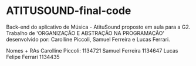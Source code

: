 # ATITUSOUND-final-code
Back-end do aplicativo de Música - AtituSound proposto em aula para a G2. Trabalho de 'ORGANIZAÇÃO E ABSTRAÇÃO NA PROGRAMAÇÃO' desenvolvido por: Carolline Piccoli, Samuel Ferreira e Lucas Ferrari.

Nomes + RAs
Carolline Piccoli: 1134721 
Samuel Ferreira 1134647 
Lucas Felipe Ferrari 1134435
